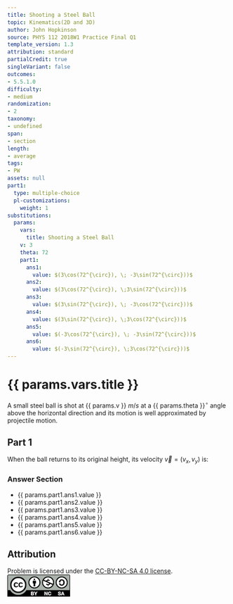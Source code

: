 ```yaml
---
title: Shooting a Steel Ball
topic: Kinematics(2D and 3D)
author: John Hopkinson
source: PHYS 112 2018W1 Practice Final Q1
template_version: 1.3
attribution: standard
partialCredit: true
singleVariant: false
outcomes:
- 5.5.1.0
difficulty:
- medium
randomization:
- 2
taxonomy:
- undefined
span:
- section
length:
- average
tags:
- PW
assets: null
part1:
  type: multiple-choice
  pl-customizations:
    weight: 1
substitutions:
  params:
    vars:
      title: Shooting a Steel Ball
    v: 3
    theta: 72
    part1:
      ans1:
        value: $(3\cos(72^{\circ}), \; -3\sin(72^{\circ}))$
      ans2:
        value: $(3\cos(72^{\circ}), \;3\sin(72^{\circ}))$
      ans3:
        value: $(3\sin(72^{\circ}), \; -3\cos(72^{\circ}))$
      ans4:
        value: $(3\sin(72^{\circ}), \;3\cos(72^{\circ}))$
      ans5:
        value: $(-3\cos(72^{\circ}), \; -3\sin(72^{\circ}))$
      ans6:
        value: $(-3\sin(72^{\circ}), \;3\cos(72^{\circ}))$
---
```

# {{ params.vars.title }}
A small steel ball is shot at {{ params.v }} $m/s$ at a {{ params.theta }}$^{\circ}$ angle above the horizontal direction and its motion is well approximated by projectile motion.

## Part 1

When the ball returns to its original height, its velocity $\overrightarrow{v} = (v_x, v_y)$ is:

### Answer Section

- {{ params.part1.ans1.value }}
- {{ params.part1.ans2.value }}
- {{ params.part1.ans3.value }}
- {{ params.part1.ans4.value }}
- {{ params.part1.ans5.value }}
- {{ params.part1.ans6.value }}

## Attribution

Problem is licensed under the [CC-BY-NC-SA 4.0 license](https://creativecommons.org/licenses/by-nc-sa/4.0/).<br> ![The Creative Commons 4.0 license requiring attribution-BY, non-commercial-NC, and share-alike-SA license.](https://raw.githubusercontent.com/firasm/bits/master/by-nc-sa.png)